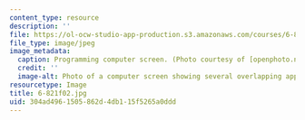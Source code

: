 ```yaml
---
content_type: resource
description: ''
file: https://ol-ocw-studio-app-production.s3.amazonaws.com/courses/6-821-programming-languages-fall-2002/304ad4961505862d4db115f5265a0ddd_6-821f02.jpg
file_type: image/jpeg
image_metadata:
  caption: Programming computer screen. (Photo courtesy of [openphoto.net](http://openphoto.net/).)
  credit: ''
  image-alt: Photo of a computer screen showing several overlapping applications.
resourcetype: Image
title: 6-821f02.jpg
uid: 304ad496-1505-862d-4db1-15f5265a0ddd
---
```


